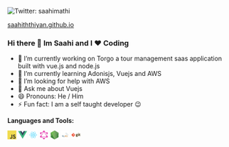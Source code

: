 
![Twitter: saahimathi](https://img.shields.io/twitter/follow/saahimathi?style=social)

[saahiththiyan.github.io](https://saahiththiyan.github.io/)

### Hi there 👋 Im Saahi and I ❤️ Coding


- 🔭 I’m currently working on Torgo a tour management saas application built with vue.js and node.js
- 🌱 I’m currently learning Adonisjs, Vuejs and AWS
- 🤔 I’m looking for help with AWS
- 💬 Ask me about Vuejs
- 😄 Pronouns: He / Him
- ⚡ Fun fact: I am a self taught developer 😉

**Languages and Tools:**  

<code><img height="20" src="https://raw.githubusercontent.com/github/explore/80688e429a7d4ef2fca1e82350fe8e3517d3494d/topics/javascript/javascript.png"></code>
<code><img height="20" src="https://raw.githubusercontent.com/github/explore/80688e429a7d4ef2fca1e82350fe8e3517d3494d/topics/vue/vue.png"></code>
<code><img height="20" src="https://raw.githubusercontent.com/github/explore/80688e429a7d4ef2fca1e82350fe8e3517d3494d/topics/react/react.png"></code>
<code><img height="20" src="https://raw.githubusercontent.com/github/explore/5c058a388828bb5fde0bcafd4bc867b5bb3f26f3/topics/graphql/graphql.png"></code>
<code><img height="20" src="https://raw.githubusercontent.com/github/explore/80688e429a7d4ef2fca1e82350fe8e3517d3494d/topics/nodejs/nodejs.png"></code>
<code><img height="20" src="https://raw.githubusercontent.com/github/explore/80688e429a7d4ef2fca1e82350fe8e3517d3494d/topics/mysql/mysql.png"></code>
<code><img height="20" src="https://raw.githubusercontent.com/github/explore/80688e429a7d4ef2fca1e82350fe8e3517d3494d/topics/git/git.png"></code>
